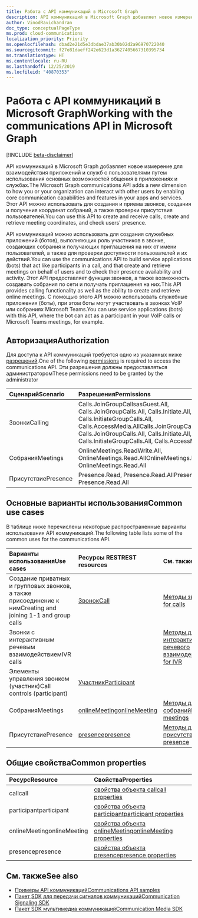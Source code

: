 ```yaml
---
title: Работа с API коммуникаций в Microsoft Graph
description: API коммуникаций в Microsoft Graph добавляет новое измерение для взаимодействия приложений и служб с пользователями путем использования функций голоса и видео.
author: VinodRavichandran
doc_type: conceptualPageType
ms.prod: cloud-communications
localization_priority: Priority
ms.openlocfilehash: dbad2e21d5e3dbdae37ab30b02d2a96970722040
ms.sourcegitcommit: f27e81daeff242e623d1a3627405667310395734
ms.translationtype: HT
ms.contentlocale: ru-RU
ms.lasthandoff: 12/25/2019
ms.locfileid: "40870353"
---
```

# <a name="working-with-the-communications-api-in-microsoft-graph"></a><span data-ttu-id="e7bcd-103">Работа с API коммуникаций в Microsoft Graph</span><span class="sxs-lookup"><span data-stu-id="e7bcd-103">Working with the communications API in Microsoft Graph</span></span>

[!INCLUDE [beta-disclaimer](../../includes/beta-disclaimer.md)]

<span data-ttu-id="e7bcd-104">API коммуникаций в Microsoft Graph добавляет новое измерение для взаимодействия приложений и служб с пользователями путем использования основных возможностей общения в приложениях и службах.</span><span class="sxs-lookup"><span data-stu-id="e7bcd-104">The Microsoft Graph communications API adds a new dimension to how you or your organization can interact with other users by enabling core communication capabilities and features in your apps and services.</span></span> <span data-ttu-id="e7bcd-105">Этот API можно использовать для создания и приема звонков, создания и получения координат собраний, а также проверки присутствия пользователей.</span><span class="sxs-lookup"><span data-stu-id="e7bcd-105">You can use this API to create and receive calls, create and retrieve meeting coordinates, and check users' presence.</span></span>

<span data-ttu-id="e7bcd-106">API коммуникаций можно использовать для создания служебных приложений (ботов), выполняющих роль участников в звонке, создающих собрания и получающих приглашения на них от имени пользователей, а также для проверки доступности пользователей и их действий.</span><span class="sxs-lookup"><span data-stu-id="e7bcd-106">You can use the communications API to build service applications (bots) that act like participants in a call, and that create and retrieve meetings on behalf of users and to check their presence availability and activity.</span></span>
<span data-ttu-id="e7bcd-107">Этот API предоставляет функции звонков, а также возможность создавать собрания по сети и получать приглашения на них.</span><span class="sxs-lookup"><span data-stu-id="e7bcd-107">This API provides calling functionality as well as the ability to create and retrieve online meetings.</span></span> <span data-ttu-id="e7bcd-108">С помощью этого API можно использовать служебные приложения (боты), при этом боты могут участвовать в звонках VoIP или собраниях Microsoft Teams.</span><span class="sxs-lookup"><span data-stu-id="e7bcd-108">You can use service applications (bots) with this API, where the bot can act as a participant in your VoIP calls or Microsoft Teams meetings, for example.</span></span>

## <a name="authorization"></a><span data-ttu-id="e7bcd-109">Авторизация</span><span class="sxs-lookup"><span data-stu-id="e7bcd-109">Authorization</span></span>

<span data-ttu-id="e7bcd-110">Для доступа к API коммуникаций требуется одно из указанных ниже [разрешений](/graph/permissions-reference#calls-permissions).</span><span class="sxs-lookup"><span data-stu-id="e7bcd-110">One of the following [permissions](/graph/permissions-reference#calls-permissions) is required to access the communications API.</span></span> <span data-ttu-id="e7bcd-111">Эти разрешения должны предоставляться администратором</span><span class="sxs-lookup"><span data-stu-id="e7bcd-111">These permissions need to be granted by the administrator</span></span>

| <span data-ttu-id="e7bcd-112">Сценарий</span><span class="sxs-lookup"><span data-stu-id="e7bcd-112">Scenario</span></span>                 | <span data-ttu-id="e7bcd-113">Разрешения</span><span class="sxs-lookup"><span data-stu-id="e7bcd-113">Permissions</span></span>                                  |
|:------------------------------------|:---------------------------------------------|
| <span data-ttu-id="e7bcd-114">Звонки</span><span class="sxs-lookup"><span data-stu-id="e7bcd-114">Calling</span></span>                 | <span data-ttu-id="e7bcd-115">Calls.JoinGroupCallsasGuest.All, Calls.JoinGroupCalls.All, Calls.Initiate.All, Calls.InitiateGroupCalls.All, Calls.AccessMedia.All</span><span class="sxs-lookup"><span data-stu-id="e7bcd-115">Calls.JoinGroupCallsasGuest.All, Calls.JoinGroupCalls.All, Calls.Initiate.All, Calls.InitiateGroupCalls.All, Calls.AccessMedia.All</span></span> |
| <span data-ttu-id="e7bcd-116">Собрания</span><span class="sxs-lookup"><span data-stu-id="e7bcd-116">Meetings</span></span>                 | <span data-ttu-id="e7bcd-117">OnlineMeetings.ReadWrite.All, OnlineMeetings.Read.All</span><span class="sxs-lookup"><span data-stu-id="e7bcd-117">OnlineMeetings.ReadWrite.All, OnlineMeetings.Read.All</span></span> |
| <span data-ttu-id="e7bcd-118">Присутствие</span><span class="sxs-lookup"><span data-stu-id="e7bcd-118">Presence</span></span>                 | <span data-ttu-id="e7bcd-119">Presence.Read, Presence.Read.All</span><span class="sxs-lookup"><span data-stu-id="e7bcd-119">Presence.Read, Presence.Read.All</span></span> |

## <a name="common-use-cases"></a><span data-ttu-id="e7bcd-120">Основные варианты использования</span><span class="sxs-lookup"><span data-stu-id="e7bcd-120">Common use cases</span></span>

<span data-ttu-id="e7bcd-121">В таблице ниже перечислены некоторые распространенные варианты использования API коммуникаций.</span><span class="sxs-lookup"><span data-stu-id="e7bcd-121">The following table lists some of the common uses for the communications API.</span></span>

| <span data-ttu-id="e7bcd-122">Варианты использования</span><span class="sxs-lookup"><span data-stu-id="e7bcd-122">Use cases</span></span>                         | <span data-ttu-id="e7bcd-123">Ресурсы REST</span><span class="sxs-lookup"><span data-stu-id="e7bcd-123">REST resources</span></span>                                 | <span data-ttu-id="e7bcd-124">См. также</span><span class="sxs-lookup"><span data-stu-id="e7bcd-124">See also</span></span>  |
|:------------------------------------|:---------------------------------------------|:----------|
| <span data-ttu-id="e7bcd-125">Создание приватных и групповых звонков, а также присоединение к ним</span><span class="sxs-lookup"><span data-stu-id="e7bcd-125">Creating and joining 1-1 and group calls</span></span>   | [<span data-ttu-id="e7bcd-126">Звонок</span><span class="sxs-lookup"><span data-stu-id="e7bcd-126">Call</span></span>](/graph/api/resources/call?view=graph-rest-beta)| [<span data-ttu-id="e7bcd-127">Методы звонков</span><span class="sxs-lookup"><span data-stu-id="e7bcd-127">Methods for calls</span></span>](/graph/api/resources/call?view=graph-rest-beta#methods)|
|<span data-ttu-id="e7bcd-128">Звонки с интерактивным речевым взаимодействием</span><span class="sxs-lookup"><span data-stu-id="e7bcd-128">IVR calls</span></span>   |     | [<span data-ttu-id="e7bcd-129">Методы для интерактивного речевого взаимодействия</span><span class="sxs-lookup"><span data-stu-id="e7bcd-129">Methods for IVR</span></span>](/graph/api/resources/calls-api-ivr-overview?view=graph-rest-beta)
| <span data-ttu-id="e7bcd-130">Элементы управления звонком (участник)</span><span class="sxs-lookup"><span data-stu-id="e7bcd-130">Call controls (participant)</span></span> | [<span data-ttu-id="e7bcd-131">Участник</span><span class="sxs-lookup"><span data-stu-id="e7bcd-131">Participant</span></span>](/graph/api/resources/participant?view=graph-rest-beta)   ||
|<span data-ttu-id="e7bcd-132">Собрания</span><span class="sxs-lookup"><span data-stu-id="e7bcd-132">Meetings</span></span>|[<span data-ttu-id="e7bcd-133">onlineMeeting</span><span class="sxs-lookup"><span data-stu-id="e7bcd-133">onlineMeeting</span></span>](/graph/api/resources/onlinemeeting?view=graph-rest-beta)| [<span data-ttu-id="e7bcd-134">Методы для собраний</span><span class="sxs-lookup"><span data-stu-id="e7bcd-134">Methods for meetings</span></span>](/graph/api/resources/onlinemeeting?view=graph-rest-beta#methods)|
|<span data-ttu-id="e7bcd-135">Присутствие</span><span class="sxs-lookup"><span data-stu-id="e7bcd-135">Presence</span></span> | [<span data-ttu-id="e7bcd-136">presence</span><span class="sxs-lookup"><span data-stu-id="e7bcd-136">presence</span></span>](/graph/api/resources/presence) | [<span data-ttu-id="e7bcd-137">Методы для присутствия</span><span class="sxs-lookup"><span data-stu-id="e7bcd-137">Methods for presence</span></span>](/graph/api/resources/presence#methods) |

## <a name="common-properties"></a><span data-ttu-id="e7bcd-138">Общие свойства</span><span class="sxs-lookup"><span data-stu-id="e7bcd-138">Common properties</span></span>

| <span data-ttu-id="e7bcd-139">Ресурс</span><span class="sxs-lookup"><span data-stu-id="e7bcd-139">Resource</span></span>                | <span data-ttu-id="e7bcd-140">Свойства</span><span class="sxs-lookup"><span data-stu-id="e7bcd-140">Properties</span></span>                             |
|:------------------------------------|:---------------------------------------------|
| <span data-ttu-id="e7bcd-141">call</span><span class="sxs-lookup"><span data-stu-id="e7bcd-141">call</span></span>                               | [<span data-ttu-id="e7bcd-142">свойства объекта call</span><span class="sxs-lookup"><span data-stu-id="e7bcd-142">call properties</span></span>](/graph/api/resources/call?view=graph-rest-beta#properties)  |
| <span data-ttu-id="e7bcd-143">participant</span><span class="sxs-lookup"><span data-stu-id="e7bcd-143">participant</span></span>                         | [<span data-ttu-id="e7bcd-144">свойства объекта participant</span><span class="sxs-lookup"><span data-stu-id="e7bcd-144">participant properties</span></span>](/graph/api/resources/participant?view=graph-rest-beta#properties) |
| <span data-ttu-id="e7bcd-145">onlineMeeting</span><span class="sxs-lookup"><span data-stu-id="e7bcd-145">onlineMeeting</span></span>                            | [<span data-ttu-id="e7bcd-146">свойства объекта onlineMeeting</span><span class="sxs-lookup"><span data-stu-id="e7bcd-146">onlineMeeting properties</span></span>](/graph/api/resources/onlinemeeting?view=graph-rest-beta#properties)                     |
| <span data-ttu-id="e7bcd-147">presence</span><span class="sxs-lookup"><span data-stu-id="e7bcd-147">presence</span></span> | [<span data-ttu-id="e7bcd-148">свойства объекта presence</span><span class="sxs-lookup"><span data-stu-id="e7bcd-148">presence properties</span></span>](/graph/api/resources/presence#properties) |

## <a name="see-also"></a><span data-ttu-id="e7bcd-149">См. также</span><span class="sxs-lookup"><span data-stu-id="e7bcd-149">See also</span></span>

- [<span data-ttu-id="e7bcd-150">Примеры API коммуникаций</span><span class="sxs-lookup"><span data-stu-id="e7bcd-150">Communications API samples</span></span>](https://github.com/microsoftgraph/microsoft-graph-comms-samples/)
- [<span data-ttu-id="e7bcd-151">Пакет SDK для передачи сигналов коммуникаций</span><span class="sxs-lookup"><span data-stu-id="e7bcd-151">Communication Signaling SDK</span></span>](https://www.nuget.org/packages/Microsoft.Graph.Communications.Calls/1.0.0-prerelease.494)
- [<span data-ttu-id="e7bcd-152">Пакет SDK мультимедиа коммуникаций</span><span class="sxs-lookup"><span data-stu-id="e7bcd-152">Communication Media SDK</span></span>](https://www.nuget.org/packages/Microsoft.Graph.Communications.Calls.Media/1.0.0-prerelease.494)
